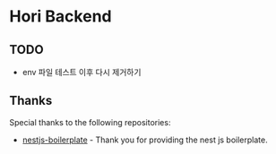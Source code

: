 # Hori Backend

## TODO

- env 파일 테스트 이후 다시 제거하기

## Thanks

Special thanks to the following repositories:

- [nestjs-boilerplate](https://github.com/brocoders/nestjs-boilerplate) - Thank you for providing the nest js boilerplate.
